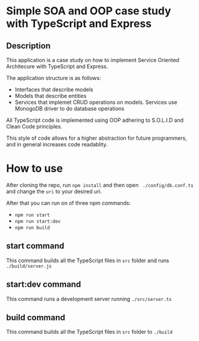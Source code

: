# Simple SOA and OOP case study with TypeScript and Express
## Description
This application is a case study on how to implement Service Oriented Architecure with TypeScript and Express.

The application structure is as follows:
* Interfaces that describe models
* Models that describe entities
* Services that implemet CRUD operations on models. Services use MonogoDB driver to do database operations
  
All TypeScript code is implemented using OOP adhering to S.O.L.I.D and Clean Code principles.

This style of code allows for a higher abstraction for future programmers, and in general increases code readablity.

# How to use
After cloning the repo, run ```npm install``` and then open ``` ./config/db.conf.ts``` and change the ```uri``` to your desired uri.

After that you can run on of three npm commands:
* ```npm run start```
* ```npm run start:dev```
* ```npm run build```
## start command
This command builds all the TypeScript files in ```src``` folder and runs ```./build/server.js```
## start:dev command
This command runs a development server running ```./src/server.ts```
## build command
This command builds all the TypeScript files in ```src``` folder to ```./build```
